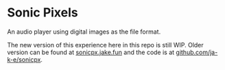 # Sonic Pixels

An audio player using digital images as the file format.

The new version of this experience here in this repo is still WIP. Older version can be found at [sonicpx.jake.fun](https://sonicpx.jake.fun) and the code is at [github.com/ja-k-e/sonicpx](https://github.com/ja-k-e/sonicpx).
